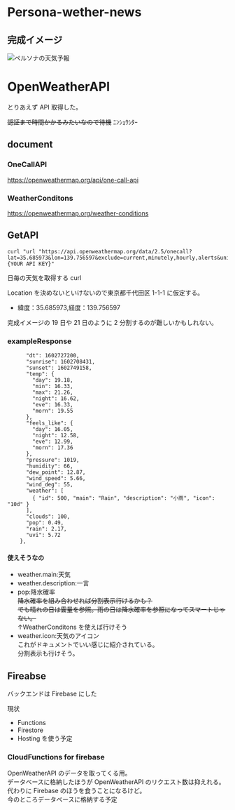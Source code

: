 # Persona-wether-news

## 完成イメージ

![ペルソナの天気予報](https://user-images.githubusercontent.com/52944041/96084382-f67d8980-0ef9-11eb-85a4-8aa9a03c6f04.jpg)

# OpenWeatherAPI

とりあえず API 取得した。

~~認証まで時間かかるみたいなので待機~~
ﾆﾝｼｮｳｼﾀｰ

## document

### OneCallAPI

https://openweathermap.org/api/one-call-api

### WeatherConditons

https://openweathermap.org/weather-conditions

## GetAPI

```
curl "url "https://api.openweathermap.org/data/2.5/onecall?lat=35.685973&lon=139.756597&exclude=current,minutely,hourly,alerts&units=metric&lang=ja&appid={YOUR API KEY}"
```

日毎の天気を取得する curl

Location を決めないといけないので東京都千代田区 1-1-1 に仮定する。

- 緯度：35.685973,経度：139.756597

完成イメージの 19 日や 21 日のように 2 分割するのが難しいかもしれない。

### exampleResponse

```{
      "dt": 1602727200,
      "sunrise": 1602708431,
      "sunset": 1602749158,
      "temp": {
        "day": 19.18,
        "min": 16.33,
        "max": 21.26,
        "night": 16.62,
        "eve": 16.33,
        "morn": 19.55
      },
      "feels_like": {
        "day": 16.05,
        "night": 12.58,
        "eve": 12.99,
        "morn": 17.36
      },
      "pressure": 1019,
      "humidity": 66,
      "dew_point": 12.87,
      "wind_speed": 5.66,
      "wind_deg": 55,
      "weather": [
        { "id": 500, "main": "Rain", "description": "小雨", "icon": "10d" }
      ],
      "clouds": 100,
      "pop": 0.49,
      "rain": 2.17,
      "uvi": 5.72
    },
```

#### 使えそうなの

- weather.main:天気
- weather.description:一言
- pop:降水確率  
  ~~降水確率を組み合わせれば分割表示行けるかも？~~  
  ~~でも晴れの日は雲量を参照。雨の日は降水確率を参照になってスマートじゃない。~~  
  ↑WeatherConditons を使えば行けそう
- weather.icon:天気のアイコン  
  これがドキュメントでいい感じに紹介されている。  
  分割表示も行けそう。

## Fireabse

バックエンドは Firebase にした

現状

- Functions
- Firestore
- Hosting
  を使う予定

### CloudFunctions for firebase

OpenWeatherAPI のデータを取ってくる用。  
データベースに格納したほうが OpenWeatherAPI のリクエスト数は抑えれる。  
代わりに Firebase のほうを食うことになるけど。  
今のところデータベースに格納する予定
